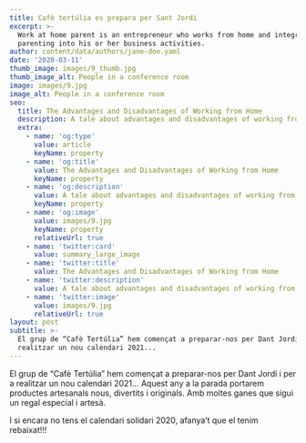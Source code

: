 ```yaml
---
title: Cafè tertúlia es prepara per Sant Jordi
excerpt: >-
  Work at home parent is an entrepreneur who works from home and integrates
  parenting into his or her business activities.
author: content/data/authors/jane-doe.yaml
date: '2020-03-11'
thumb_image: images/9_thumb.jpg
thumb_image_alt: People in a conference room
image: images/9.jpg
image_alt: People in a conference room
seo:
  title: The Advantages and Disadvantages of Working from Home
  description: A tale about advantages and disadvantages of working from home
  extra:
    - name: 'og:type'
      value: article
      keyName: property
    - name: 'og:title'
      value: The Advantages and Disadvantages of Working from Home
      keyName: property
    - name: 'og:description'
      value: A tale about advantages and disadvantages of working from home
      keyName: property
    - name: 'og:image'
      value: images/9.jpg
      keyName: property
      relativeUrl: true
    - name: 'twitter:card'
      value: summary_large_image
    - name: 'twitter:title'
      value: The Advantages and Disadvantages of Working from Home
    - name: 'twitter:description'
      value: A tale about advantages and disadvantages of working from home
    - name: 'twitter:image'
      value: images/9.jpg
      relativeUrl: true
layout: post
subtitle: >-
  El grup de “Cafè Tertúlia” hem començat a preparar-nos per Dant Jordi i per a
  realitzar un nou calendari 2021...
---
```

El grup de “Cafè Tertúlia” hem començat a preparar-nos per Dant Jordi i per a realitzar un nou calendari 2021...
Aquest any a la parada portarem productes artesanals nous, divertits i originals. Amb moltes ganes que sigui un regal especial i artesà.

I si encara no tens el calendari solidari 2020, afanya’t que el tenim rebaixat!!!
